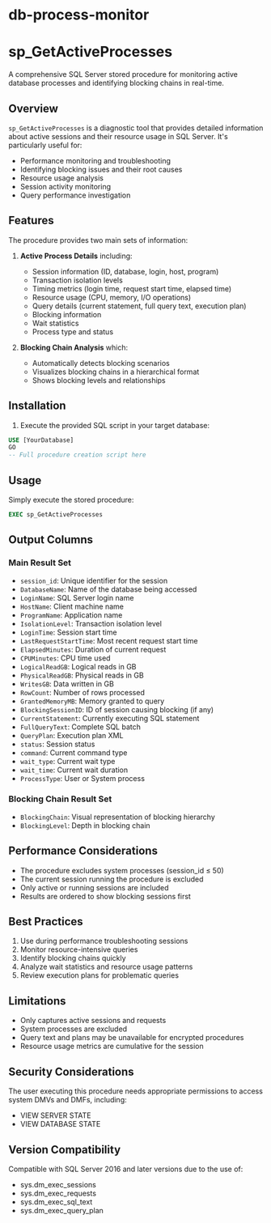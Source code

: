# db-process-monitor

# sp_GetActiveProcesses

A comprehensive SQL Server stored procedure for monitoring active database processes and identifying blocking chains in real-time.

## Overview

`sp_GetActiveProcesses` is a diagnostic tool that provides detailed information about active sessions and their resource usage in SQL Server. It's particularly useful for:

- Performance monitoring and troubleshooting
- Identifying blocking issues and their root causes
- Resource usage analysis
- Session activity monitoring
- Query performance investigation

## Features

The procedure provides two main sets of information:

1. **Active Process Details** including:
   - Session information (ID, database, login, host, program)
   - Transaction isolation levels
   - Timing metrics (login time, request start time, elapsed time)
   - Resource usage (CPU, memory, I/O operations)
   - Query details (current statement, full query text, execution plan)
   - Blocking information
   - Wait statistics
   - Process type and status

2. **Blocking Chain Analysis** which:
   - Automatically detects blocking scenarios
   - Visualizes blocking chains in a hierarchical format
   - Shows blocking levels and relationships

## Installation

1. Execute the provided SQL script in your target database:
```sql
USE [YourDatabase]
GO
-- Full procedure creation script here
```

## Usage

Simply execute the stored procedure:
```sql
EXEC sp_GetActiveProcesses
```

## Output Columns

### Main Result Set
- `session_id`: Unique identifier for the session
- `DatabaseName`: Name of the database being accessed
- `LoginName`: SQL Server login name
- `HostName`: Client machine name
- `ProgramName`: Application name
- `IsolationLevel`: Transaction isolation level
- `LoginTime`: Session start time
- `LastRequestStartTime`: Most recent request start time
- `ElapsedMinutes`: Duration of current request
- `CPUMinutes`: CPU time used
- `LogicalReadGB`: Logical reads in GB
- `PhysicalReadGB`: Physical reads in GB
- `WritesGB`: Data written in GB
- `RowCount`: Number of rows processed
- `GrantedMemoryMB`: Memory granted to query
- `BlockingSessionID`: ID of session causing blocking (if any)
- `CurrentStatement`: Currently executing SQL statement
- `FullQueryText`: Complete SQL batch
- `QueryPlan`: Execution plan XML
- `status`: Session status
- `command`: Current command type
- `wait_type`: Current wait type
- `wait_time`: Current wait duration
- `ProcessType`: User or System process

### Blocking Chain Result Set
- `BlockingChain`: Visual representation of blocking hierarchy
- `BlockingLevel`: Depth in blocking chain

## Performance Considerations

- The procedure excludes system processes (session_id ≤ 50)
- The current session running the procedure is excluded
- Only active or running sessions are included
- Results are ordered to show blocking sessions first

## Best Practices

1. Use during performance troubleshooting sessions
2. Monitor resource-intensive queries
3. Identify blocking chains quickly
4. Analyze wait statistics and resource usage patterns
5. Review execution plans for problematic queries

## Limitations

- Only captures active sessions and requests
- System processes are excluded
- Query text and plans may be unavailable for encrypted procedures
- Resource usage metrics are cumulative for the session

## Security Considerations

The user executing this procedure needs appropriate permissions to access system DMVs and DMFs, including:
- VIEW SERVER STATE
- VIEW DATABASE STATE

## Version Compatibility

Compatible with SQL Server 2016 and later versions due to the use of:
- sys.dm_exec_sessions
- sys.dm_exec_requests
- sys.dm_exec_sql_text
- sys.dm_exec_query_plan
